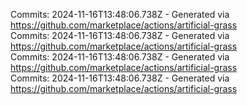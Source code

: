 Commits: 2024-11-16T13:48:06.738Z - Generated via https://github.com/marketplace/actions/artificial-grass
<br>
Commits: 2024-11-16T13:48:06.738Z - Generated via https://github.com/marketplace/actions/artificial-grass
<br>
Commits: 2024-11-16T13:48:06.738Z - Generated via https://github.com/marketplace/actions/artificial-grass
<br>
Commits: 2024-11-16T13:48:06.738Z - Generated via https://github.com/marketplace/actions/artificial-grass
<br>
